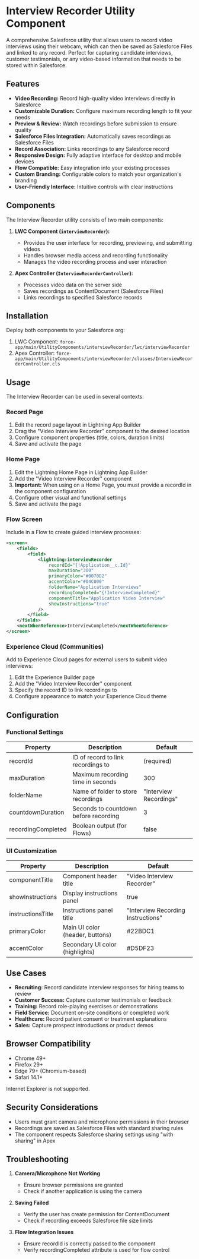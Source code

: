 # Interview Recorder Utility Component

A comprehensive Salesforce utility that allows users to record video interviews using their webcam, which can then be saved as Salesforce Files and linked to any record. Perfect for capturing candidate interviews, customer testimonials, or any video-based information that needs to be stored within Salesforce.

## Features

- **Video Recording:** Record high-quality video interviews directly in Salesforce
- **Customizable Duration:** Configure maximum recording length to fit your needs
- **Preview & Review:** Watch recordings before submission to ensure quality
- **Salesforce Files Integration:** Automatically saves recordings as Salesforce Files
- **Record Association:** Links recordings to any Salesforce record
- **Responsive Design:** Fully adaptive interface for desktop and mobile devices
- **Flow Compatible:** Easy integration into your existing processes
- **Custom Branding:** Configurable colors to match your organization's branding
- **User-Friendly Interface:** Intuitive controls with clear instructions

## Components

The Interview Recorder utility consists of two main components:

1. **LWC Component (`interviewRecorder`):**
   - Provides the user interface for recording, previewing, and submitting videos
   - Handles browser media access and recording functionality
   - Manages the video recording process and user interaction

2. **Apex Controller (`InterviewRecorderController`):**
   - Processes video data on the server side
   - Saves recordings as ContentDocument (Salesforce Files)
   - Links recordings to specified Salesforce records

## Installation

Deploy both components to your Salesforce org:

1. LWC Component: `force-app/main/UtilityComponents/interviewRecorder/lwc/interviewRecorder`
2. Apex Controller: `force-app/main/UtilityComponents/interviewRecorder/classes/InterviewRecorderController.cls`

## Usage

The Interview Recorder can be used in several contexts:

### Record Page

1. Edit the record page layout in Lightning App Builder
2. Drag the "Video Interview Recorder" component to the desired location
3. Configure component properties (title, colors, duration limits)
4. Save and activate the page

### Home Page

1. Edit the Lightning Home Page in Lightning App Builder
2. Add the "Video Interview Recorder" component
3. **Important:** When using on a Home Page, you must provide a recordId in the component configuration
4. Configure other visual and functional settings
5. Save and activate the page

### Flow Screen

Include in a Flow to create guided interview processes:

```xml
<screen>
    <fields>
        <field>
            <lightning:interviewRecorder
                recordId="{!Application__c.Id}"
                maxDuration="300"
                primaryColor="#0070D2"
                accentColor="#04C000"
                folderName="Application Interviews"
                recordingCompleted="{!InterviewCompleted}" 
                componentTitle="Application Video Interview"
                showInstructions="true"
            />
        </field>
    </fields>
    <nextWhenReference>InterviewCompleted</nextWhenReference>
</screen>
```

### Experience Cloud (Communities)

Add to Experience Cloud pages for external users to submit video interviews:

1. Edit the Experience Builder page
2. Add the "Video Interview Recorder" component
3. Specify the record ID to link recordings to
4. Configure appearance to match your Experience Cloud theme

## Configuration

### Functional Settings

| Property | Description | Default |
|----------|-------------|---------|
| recordId | ID of record to link recordings to | (required) |
| maxDuration | Maximum recording time in seconds | 300 |
| folderName | Name of folder to store recordings | "Interview Recordings" |
| countdownDuration | Seconds to countdown before recording | 3 |
| recordingCompleted | Boolean output (for Flows) | false |

### UI Customization

| Property | Description | Default |
|----------|-------------|---------|
| componentTitle | Component header title | "Video Interview Recorder" |
| showInstructions | Display instructions panel | true |
| instructionsTitle | Instructions panel title | "Interview Recording Instructions" |
| primaryColor | Main UI color (header, buttons) | #22BDC1 |
| accentColor | Secondary UI color (highlights) | #D5DF23 |

## Use Cases

- **Recruiting:** Record candidate interview responses for hiring teams to review
- **Customer Success:** Capture customer testimonials or feedback
- **Training:** Record role-playing exercises or demonstrations
- **Field Service:** Document on-site conditions or completed work
- **Healthcare:** Record patient consent or treatment explanations
- **Sales:** Capture prospect introductions or product demos

## Browser Compatibility

- Chrome 49+
- Firefox 29+
- Edge 79+ (Chromium-based)
- Safari 14.1+

Internet Explorer is not supported.

## Security Considerations

- Users must grant camera and microphone permissions in their browser
- Recordings are saved as Salesforce Files with standard sharing rules
- The component respects Salesforce sharing settings using "with sharing" in Apex

## Troubleshooting

1. **Camera/Microphone Not Working**
   - Ensure browser permissions are granted
   - Check if another application is using the camera

2. **Saving Failed**
   - Verify the user has create permission for ContentDocument
   - Check if recording exceeds Salesforce file size limits
   
3. **Flow Integration Issues**
   - Ensure recordId is correctly passed to the component
   - Verify recordingCompleted attribute is used for flow control 
